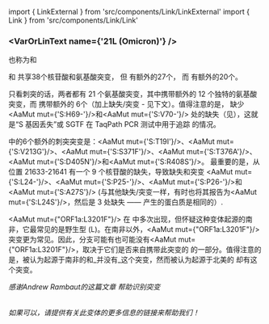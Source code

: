 import { LinkExternal } from 'src/components/Link/LinkExternal'
import { Link } from 'src/components/Link/Link'



<MdxContent filepath="clusters/VoCHeader.md" />

### <VarOrLinText name={'21L (Omicron)'} />
也称为<VarOrLin name="21L (Omicron)" invert={true}/>和<Who name="Omicron" />

<MdxContent filepath="clusters/OmicronHeader.md" />

<VarOrLin name="21L (Omicron)" />和<VarOrLin name="21K (Omicron)" prefix=""/> 共享38个核苷酸和氨基酸突变， 但 <VarOrLin name="21L (Omicron)" prefix=""/>有额外的27个， 而 <VarOrLin name="21K (Omicron)" prefix=""/>有额外的20个。 

只看刺突的话，两者都有 21 个氨基酸突变，其中<VarOrLin name="21K (Omicron)" prefix=""/>携带额外的 12 个独特的氨基酸突变，而 <VarOrLin name="21L (Omicron)" prefix=""/> 携带额外的 6个（加上缺失/突变 - 见下文）。值得注意的是，<VarOrLin name="21L (Omicron)" prefix=""/> 缺少<AaMut mut={'S:H69-'}/>和<AaMut mut={'S:V70-'}/> 处的缺失（见<Mut name="S:H69-"/>），这就是“S 基因丢失”或 SGTF 在 TaqPath PCR 测试中用于追踪 <VarOrLin name="21K (Omicron)" prefix=""/> 的情况。

<VarOrLin name="21L (Omicron)" prefix=""/>中的6个额外的刺突突变是：<AaMut mut={'S:T19I'}/>、<AaMut mut={'S:V213G'}/>、<AaMut mut={'S:S371F'}/>、<AaMut mut={'S:T376A'}/>、<AaMut mut={'S:D405N'}/>和<AaMut mut={'S:R408S'}/>。 
最重要的是，从位置 21633-21641 有一个 9 个核苷酸的缺失，导致缺失和突变 <AaMut mut={'S:L24-'}/>、<AaMut mut={'S:P25-'}/>、<AaMut mut={'S:P26-'}/>和 <AaMut mut={'S:A27S'}/> (与其他缺失/突变一样，有时也将其报告为<AaMut mut={'S:L24S'}/>，然后是 3 处缺失 —— 产生的蛋白质是相同的）.

<AaMut mut={"ORF1a:L3201F"}/> 在 <VarOrLin name="21L (Omicron)" prefix=""/>中多次出现，但怀疑这种变体起源的南非，它最常见的是野生型 (L)。在南非以外，<AaMut mut={"ORF1a:L3201F"}/> 突变更为常见。因此，分支<VarOrLin name="21L (Omicron)" prefix=""/>可能有也可能没有<AaMut mut={"ORF1a:L3201F"}/>，取决于它们是否来自携带此突变的<VarOrLin name="21L (Omicron)" prefix=""/> 的一部分。值得注意的是，被认为起源于南非的<VarOrLin name="22A (Omicron)" prefix=""/>和<VarOrLin name="22B (Omicron)" prefix=""/>_并没有_这个突变，然而被认为起源于北美的 <VarOrLin name="22C (Omicron)"/>却有这个突变。

<i>感谢Andrew Rambaut的<LinkExternal href="https://github.com/cov-lineages/pango-designation/issues/361">这篇文章</LinkExternal> 帮助识别突变</i>
<br/><br/>

_如果可以，请提供有关此变体的更多信息的链接来帮助我们！_



